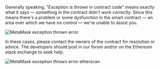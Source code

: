 Generally speaking, "Exception is thrown in contract code" means exactly what it says — something in the contract didn't work correctly. Since this means there's a problem or some dysfunction in the smart contract — an area over which we have no control — we're unable to assist you.


![MetaMask exception thrown error](https://support.metamask.io/hc/article_attachments/16146454032155)


In these cases, please contact the owners of the contract for resolution or advice. The developers should post in our forum and/or on the Ethereum stack exchange to seek help.


![MetaMask exception thrown error etherscan](https://support.metamask.io/hc/article_attachments/16146466590363)

